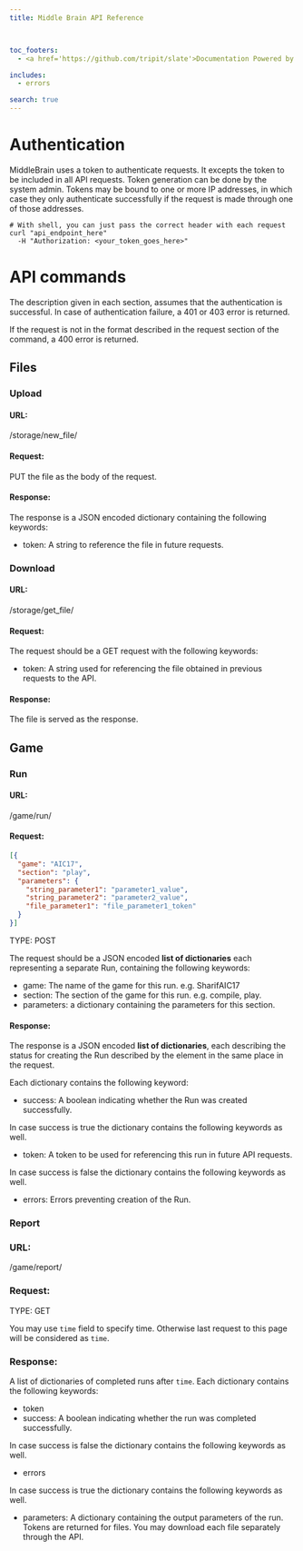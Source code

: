 ```yaml
---
title: Middle Brain API Reference



toc_footers:
  - <a href='https://github.com/tripit/slate'>Documentation Powered by Slate</a>

includes:
  - errors

search: true
---
```



# Authentication

MiddleBrain uses a token to authenticate requests. It excepts the token to be
included in all API requests. Token generation can be done by the system admin.
Tokens may be bound to one or more IP addresses, in which case they only
authenticate successfully if the request is made through one of those addresses.

```
# With shell, you can just pass the correct header with each request
curl "api_endpoint_here"
  -H "Authorization: <your_token_goes_here>"
```

# API commands

The description given in each section,
assumes that the authentication is successful. In case of authentication failure,
a 401 or 403 error is returned.

If the request is not in the format described in the request section
of the command, a 400 error is returned.


## Files

### Upload

#### URL:

<aside>/storage/new_file/</aside>

#### Request:

PUT the file as the body of the request.

#### Response:

The response is a JSON encoded dictionary containing the following keywords:

- token: A string to reference the file in future requests.

### Download

#### URL:

<aside>/storage/get_file/</aside>

#### Request:

The request should be a GET request with the following keywords:

- token: A string used for referencing the file obtained in previous requests
to the API.

#### Response:

The file is served as the response.

## Game

### Run

#### URL:

<aside>/game/run/</aside>

#### Request:

```JSON
[{
  "game": "AIC17",
  "section": "play",
  "parameters": {
    "string_parameter1": "parameter1_value",
    "string_parameter2": "parameter2_value",
    "file_parameter1": "file_parameter1_token"
  }
}]
```

TYPE: POST

The request should be a JSON encoded **list of dictionaries**
 each representing a separate Run, containing the following keywords:

- game: The name of the game for this run. e.g. SharifAIC17
- section: The section of the game for this run. e.g. compile, play.
- parameters: a dictionary containing the parameters for this section.




#### Response:

The response is a JSON encoded **list of dictionaries**, each describing the status
for creating the Run described by the element in the same place in the request.

Each dictionary contains the following keyword:

- success: A boolean indicating whether the Run was created successfully.

In case success is true the dictionary contains the following keywords as well.

- token: A token to be used for referencing this run in future API requests.

In case success is false the dictionary contains the following keywords as well.

- errors: Errors preventing creation of the Run.

### Report

### URL:
<aside>/game/report/</aside>

### Request:

TYPE: GET

You may use ``time`` field to specify time.
Otherwise last request to this page will be considered as ``time``.

### Response:
A list of dictionaries of completed runs after ``time``. Each dictionary contains
the following keywords:

- token
- success: A boolean indicating whether the run was completed successfully.

In case success is false the dictionary contains the following keywords as well.

- errors

In case success is true the dictionary contains the following keywords as well.

- parameters: A dictionary containing the output parameters of the run.
Tokens are returned for files. You may download each file separately through
the API.
